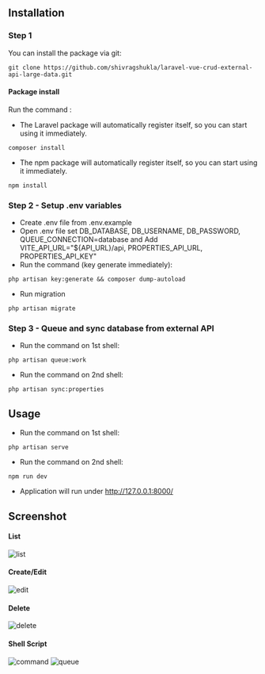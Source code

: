 
## Installation

### Step 1
You can install the package via git:

```shell
git clone https://github.com/shivragshukla/laravel-vue-crud-external-api-large-data.git
```

#### Package install

Run the command : 

- The Laravel package will automatically register itself, so you can start using it immediately.

```shell
composer install
```

- The npm package will automatically register itself, so you can start using it immediately.

```shell
npm install
```

### Step 2 - Setup .env variables

- Create .env file from .env.example
- Open .env file set DB_DATABASE, DB_USERNAME, DB_PASSWORD, QUEUE_CONNECTION=database and Add VITE_API_URL="${API_URL}/api, PROPERTIES_API_URL, PROPERTIES_API_KEY"
- Run the command (key generate immediately): 

```shell
php artisan key:generate && composer dump-autoload
```

- Run migration

```shell
php artisan migrate
```

### Step 3 - Queue and sync database from external API

- Run the command on 1st shell: 

```shell
php artisan queue:work
```

- Run the command on 2nd shell: 

```shell
php artisan sync:properties
```

## Usage

- Run the command on 1st shell: 

```shell
php artisan serve
```

- Run the command on 2nd shell: 

```shell
npm run dev
```

- Application will run under http://127.0.0.1:8000/


## Screenshot

#### List
![list](https://user-images.githubusercontent.com/30346330/194783172-b3ceb561-1d23-46e0-b4b0-f628bc9b9ca0.png)

#### Create/Edit
![edit](https://user-images.githubusercontent.com/30346330/194783202-4993805b-3f76-48be-a4d9-a2294d4d9e04.png)

#### Delete
![delete](https://user-images.githubusercontent.com/30346330/194783218-fe12ca64-9462-4d0e-837f-d6024ef2d030.png)


#### Shell Script
![command](https://user-images.githubusercontent.com/30346330/194783274-a0bf5519-633f-487c-ba66-a319f59d9f96.png)
![queue](https://user-images.githubusercontent.com/30346330/194783279-606b0582-f766-4769-a234-e4dd5d14b6dd.png)

